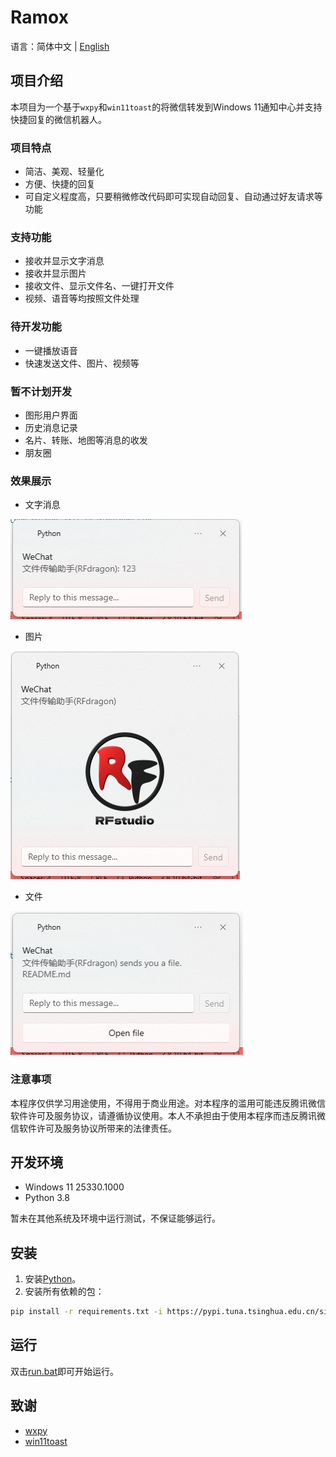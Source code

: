 # Ramox

语言：简体中文 | [English](README.en.md)

## 项目介绍

本项目为一个基于`wxpy`和`win11toast`的将微信转发到Windows 11通知中心并支持快捷回复的微信机器人。

### 项目特点

- 简洁、美观、轻量化
- 方便、快捷的回复
- 可自定义程度高，只要稍微修改代码即可实现自动回复、自动通过好友请求等功能

### 支持功能

- 接收并显示文字消息
- 接收并显示图片
- 接收文件、显示文件名、一键打开文件
- 视频、语音等均按照文件处理

### 待开发功能

- 一键播放语音
- 快速发送文件、图片、视频等

### 暂不计划开发

- 图形用户界面
- 历史消息记录
- 名片、转账、地图等消息的收发
- 朋友圈

### 效果展示

- 文字消息

![Text](Images/text.png)

- 图片

![Image](Images/image.png)

- 文件

![Image](Images/file.png)

### 注意事项

本程序仅供学习用途使用，不得用于商业用途。对本程序的滥用可能违反腾讯微信软件许可及服务协议，请遵循协议使用。本人不承担由于使用本程序而违反腾讯微信软件许可及服务协议所带来的法律责任。

## 开发环境

- Windows 11 25330.1000
- Python 3.8

暂未在其他系统及环境中运行测试，不保证能够运行。

## 安装

1. 安装[Python](https://www.python.org/)。
2. 安装所有依赖的包：
```bash
pip install -r requirements.txt -i https://pypi.tuna.tsinghua.edu.cn/simple
```

## 运行

双击[run.bat](run.bat)即可开始运行。

## 致谢

- [wxpy](https://github.com/youfou/wxpy)
- [win11toast](https://github.com/GitHub30/win11toast)